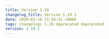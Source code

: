 ```yaml
---
title: Version 1.19
changelog_title: Version 1.19.1
date: 2020-03-16 21:54:51 +0000
tags: changelogs 1.19 deprecated deprecated
version: 1.19.1
---
```

<script src="https://gist.github.com/spinnaker-release/cc4410d674679c5765246a40f28e3cad.js?file=1.19.1.md"></script>
<script src="https://gist.github.com/spinnaker-release/cc4410d674679c5765246a40f28e3cad.js?file=1.19.0.md"></script>

